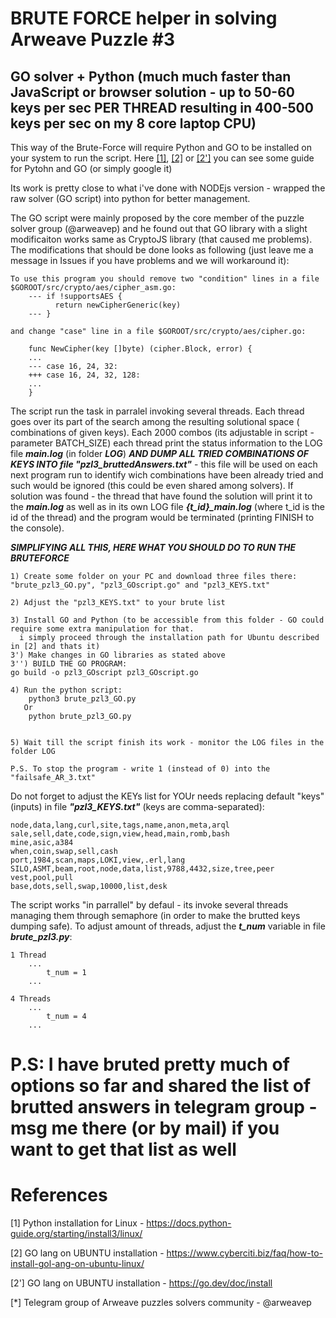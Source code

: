 # BRUTE FORCE helper in solving Arweave Puzzle #3

## GO solver + Python (much much faster than JavaScript or browser solution - up to 50-60 keys per sec PER THREAD resulting in 400-500 keys per sec on my 8 core laptop CPU)

This way of the Brute-Force will require Python and GO to be installed on your system to run the script. 
Here [[1]](https://docs.python-guide.org/starting/install3/linux/), [[2]](https://www.cyberciti.biz/faq/how-to-install-gol-ang-on-ubuntu-linux/) or [[2']](https://go.dev/doc/install) you can see some guide for Pytohn and GO (or simply google it)

Its work is pretty close to what i've done with NODEjs version - wrapped the raw solver (GO script) into python for better management. 

The GO script were mainly proposed by the core member of the puzzle solver group (@arweavep) and he found out that GO library with a slight modificaiton works same as CryptoJS library (that caused me problems).
The modifications that should be done looks as following (just leave me a message in Issues if you have problems and we will workaround it):
```
To use this program you should remove two "condition" lines in a file $GOROOT/src/crypto/aes/cipher_asm.go:
	--- if !supportsAES {
          return newCipherGeneric(key)
	--- }

and change "case" line in a file $GOROOT/src/crypto/aes/cipher.go:

	func NewCipher(key []byte) (cipher.Block, error) {
	...
	--- case 16, 24, 32:
	+++ case 16, 24, 32, 128:
	...
	}

```

The script run the task in parralel invoking several threads. 
Each thread goes over its part of the search among the resulting solutional space ( combinations of given keys). Each 2000 combos (its adjustable in script -
parameter BATCH_SIZE) each thread print the status information to the LOG file ***main.log*** (in folder ***LOG***) 
***AND DUMP ALL TRIED COMBINATIONS OF KEYS INTO  file "pzl3_bruttedAnswers.txt"*** - this file will be used on each next program run to identify wich combinations
have been already tried and such would be ignored (this could be even shared among solvers).
If solution was found - the thread that have found the solution will print it to the ***main.log*** as well as in its own LOG file ***{t_id}_main.log*** 
(where t_id is the id of the thread) and the program would be terminated (printing FINISH to the console). 

***SIMPLIFYING ALL THIS, HERE WHAT YOU SHOULD DO TO RUN THE BRUTEFORCE***
```
1) Create some folder on your PC and download three files there: "brute_pzl3_GO.py", "pzl3_GOscript.go" and "pzl3_KEYS.txt"

2) Adjust the "pzl3_KEYS.txt" to your brute list

3) Install GO and Python (to be accessible from this folder - GO could require some extra manipulation for that.
  i simply proceed through the installation path for Ubuntu described in [2] and thats it)
3') Make changes in GO libraries as stated above
3'') BUILD THE GO PROGRAM:
go build -o pzl3_GOscript pzl3_GOscript.go

4) Run the python script:
    python3 brute_pzl3_GO.py
   Or
    python brute_pzl3_GO.py


5) Wait till the script finish its work - monitor the LOG files in the folder LOG

P.S. To stop the program - write 1 (instead of 0) into the "failsafe_AR_3.txt"

```

Do not forget to adjust the KEYs list for YOUr needs replacing default "keys" (inputs) in file ***"pzl3_KEYS.txt"*** (keys are comma-separated):

```
node,data,lang,curl,site,tags,name,anon,meta,arql
sale,sell,date,code,sign,view,head,main,romb,bash
mine,asic,a384
when,coin,swap,sell,cash
port,1984,scan,maps,LOKI,view,.erl,lang
SILO,ASMT,beam,root,node,data,list,9788,4432,size,tree,peer
vest,pool,pull
base,dots,sell,swap,10000,list,desk

```

The script works "in parrallel" by defaul - its invoke several threads managing them through semaphore (in order to make the brutted keys dumping safe). 
To adjust amount of threads, adjust the ***t_num*** variable in file ***brute_pzl3.py***:

```
1 Thread
    ...
        t_num = 1 
    ...

4 Threads
    ...
        t_num = 4 
    ...
```

# P.S: I have bruted pretty much of options so far and shared the list of brutted answers in telegram group - msg me there (or by mail) if you want to get that list as well

# References
[1] Python installation for Linux - https://docs.python-guide.org/starting/install3/linux/

[2] GO lang on UBUNTU installation - https://www.cyberciti.biz/faq/how-to-install-gol-ang-on-ubuntu-linux/

[2'] GO lang on UBUNTU installation - https://go.dev/doc/install

[*] Telegram group of Arweave puzzles solvers community - @arweavep
